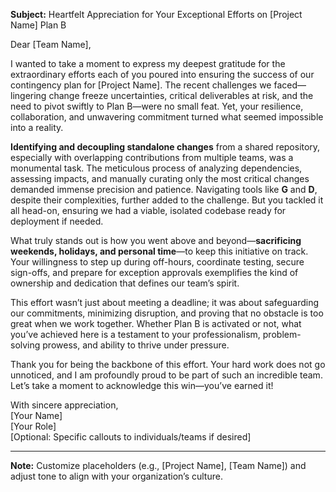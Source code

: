 **Subject:** Heartfelt Appreciation for Your Exceptional Efforts on [Project Name] Plan B  

Dear [Team Name],  

I wanted to take a moment to express my deepest gratitude for the extraordinary efforts each of you poured into ensuring the success of our contingency plan for [Project Name]. The recent challenges we faced—lingering change freeze uncertainties, critical deliverables at risk, and the need to pivot swiftly to Plan B—were no small feat. Yet, your resilience, collaboration, and unwavering commitment turned what seemed impossible into a reality.  

**Identifying and decoupling standalone changes** from a shared repository, especially with overlapping contributions from multiple teams, was a monumental task. The meticulous process of analyzing dependencies, assessing impacts, and manually curating only the most critical changes demanded immense precision and patience. Navigating tools like **G** and **D**, despite their complexities, further added to the challenge. But you tackled it all head-on, ensuring we had a viable, isolated codebase ready for deployment if needed.  

What truly stands out is how you went above and beyond—**sacrificing weekends, holidays, and personal time**—to keep this initiative on track. Your willingness to step up during off-hours, coordinate testing, secure sign-offs, and prepare for exception approvals exemplifies the kind of ownership and dedication that defines our team’s spirit.  

This effort wasn’t just about meeting a deadline; it was about safeguarding our commitments, minimizing disruption, and proving that no obstacle is too great when we work together. Whether Plan B is activated or not, what you’ve achieved here is a testament to your professionalism, problem-solving prowess, and ability to thrive under pressure.  

Thank you for being the backbone of this effort. Your hard work does not go unnoticed, and I am profoundly proud to be part of such an incredible team. Let’s take a moment to acknowledge this win—you’ve earned it!  

With sincere appreciation,  
[Your Name]  
[Your Role]  
[Optional: Specific callouts to individuals/teams if desired]  

---

**Note:** Customize placeholders (e.g., [Project Name], [Team Name]) and adjust tone to align with your organization’s culture.